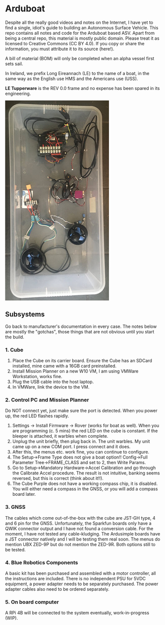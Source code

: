 # Arduboat
Despite all the really good videos and notes on the Internet, I have yet to find a single, 
idiot's guide to building an Autonomous Surface Vehicle. 
This repo contains all notes and code for the Arduboat based ASV.
Apart from being a central repo, this material is mostly public domain.
Please treat it as licensed to Creative Commons (CC BY 4.0).
If you copy or share the information, you must attribute it to its source (here!).

A bill of material (BOM) will only be completed when an alpha vessel first sets sail.

In Ireland, we prefix Long Eireannach (LE) to the name of a boat, 
in the same way as the English use HMS and the Americans use (USS).

**LE Tupperware** is the REV 0.0 frame and no expense has been spared in its engineering. 

![](Tupperware1.jpg)

## Subsystems
Go back to manufacturer's documentation in every case.
The notes below are mostly the "gotchas", those things that are not obvious until you start the build.

### 1. Cube
1. Place the Cube on its carrier board.
   Ensure the Cube has an SDCard installed, mine came with a 16GB card preinstalled.
2. Install Mission Planner on a new W10 VM, I am using VMWare Workstation, works fine.
3. Plug the USB cable into the host laptop.
4. In VMWare, link the device to the VM.

### 2. Control PC and Mission Planner
Do NOT connect yet, just make sure the port is detected.
When you power up, the red LED flashes rapidly.

1. Settings -> Install Firmware -> Rover (works for boat as well).
   When you are programming (c. 5 mins) the red LED on the cube is constant.
   If the bleeper is attached, it warbles when complete.
2. Unplug the unit briefly, then plug back in. 
   The unit warbles.
   My unit came up on a new COM port.
   I press connect and it does.
3. After this, the menus etc. work fine, you can continue to configure.
4. The Setup->Frame Type does not give a boat option!!
   Config->Full Parameter Tree->FRAME_CLASS and set to 2, then Write Params.
5. Go to Setup->Mandatory Hardware->Accel Calibration and go through the Calibrate Accel procedure. 
   The result is not intuitive, banking seems reversed, but this is correct (think about it!!).
6. The Cube Purple does not have a working compass chip, it is disabled. 
   You will either need a compass in the GNSS, or you will add a compass board later.

### 3. GNSS
The cables which come out-of-the-box with the cube are JST-GH type, 4 and 6 pin for the GNSS.
Unfortunately, the Sparkfun boards only have a QWIK connector output and I have not found a conversion cable.
For the moment, I have not tested any cable-kludging.
The Ardusimple boards have a JST connector natively and I will be testing them real soon.
The menus do mention UBX ZED-9P but do not mention the ZED-9R. 
Both options still to be tested.

### 4. Blue Robotics Components
A basic kit has been purchased and assembled with a motor controller, all the instructions are included.
There is no independent PSU for 5VDC equipment, a power adapter needs to be separately purchased.
The power adapter cables also need to be ordered separately.

### 5. On board computer
A RPi 4B will be connected to the system eventually, work-in-progress (WIP).

